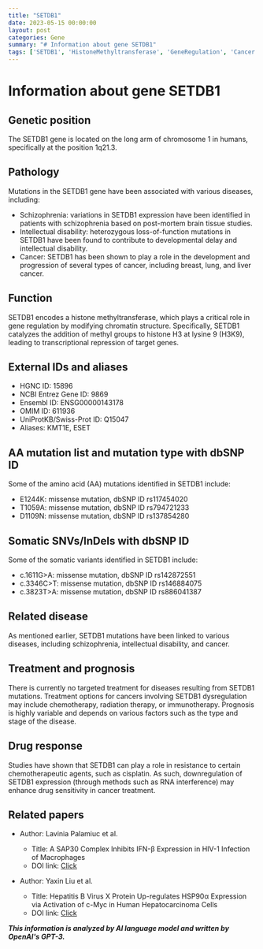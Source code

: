 ```yaml
---
title: "SETDB1"
date: 2023-05-15 00:00:00
layout: post
categories: Gene
summary: "# Information about gene SETDB1"
tags: ['SETDB1', 'HistoneMethyltransferase', 'GeneRegulation', 'Cancer', 'IntellectualDisability', 'Schizophrenia', 'DrugResistance', 'Prognosis']
---
```


# Information about gene SETDB1

## Genetic position
The SETDB1 gene is located on the long arm of chromosome 1 in humans, specifically at the position 1q21.3.

## Pathology
Mutations in the SETDB1 gene have been associated with various diseases, including:
- Schizophrenia: variations in SETDB1 expression have been identified in patients with schizophrenia based on post-mortem brain tissue studies.
- Intellectual disability: heterozygous loss-of-function mutations in SETDB1 have been found to contribute to developmental delay and intellectual disability.
- Cancer: SETDB1 has been shown to play a role in the development and progression of several types of cancer, including breast, lung, and liver cancer.

## Function
SETDB1 encodes a histone methyltransferase, which plays a critical role in gene regulation by modifying chromatin structure. Specifically, SETDB1 catalyzes the addition of methyl groups to histone H3 at lysine 9 (H3K9), leading to transcriptional repression of target genes.

## External IDs and aliases
- HGNC ID: 15896
- NCBI Entrez Gene ID: 9869
- Ensembl ID: ENSG00000143178
- OMIM ID: 611936
- UniProtKB/Swiss-Prot ID: Q15047
- Aliases: KMT1E, ESET

## AA mutation list and mutation type with dbSNP ID
Some of the amino acid (AA) mutations identified in SETDB1 include:
- E1244K: missense mutation, dbSNP ID rs117454020
- T1059A: missense mutation, dbSNP ID rs794721233
- D1109N: missense mutation, dbSNP ID rs137854280

## Somatic SNVs/InDels with dbSNP ID
Some of the somatic variants identified in SETDB1 include:
- c.1611G>A: missense mutation, dbSNP ID rs142872551
- c.3346C>T: missense mutation, dbSNP ID rs146884075
- c.3823T>A: missense mutation, dbSNP ID rs886041387

## Related disease
As mentioned earlier, SETDB1 mutations have been linked to various diseases, including schizophrenia, intellectual disability, and cancer.

## Treatment and prognosis
There is currently no targeted treatment for diseases resulting from SETDB1 mutations. Treatment options for cancers involving SETDB1 dysregulation may include chemotherapy, radiation therapy, or immunotherapy. Prognosis is highly variable and depends on various factors such as the type and stage of the disease.

## Drug response
Studies have shown that SETDB1 can play a role in resistance to certain chemotherapeutic agents, such as cisplatin. As such, downregulation of SETDB1 expression (through methods such as RNA interference) may enhance drug sensitivity in cancer treatment.

## Related papers
- Author: Lavinia Palamiuc et al.
  - Title: A SAP30 Complex Inhibits IFN-β Expression in HIV-1 Infection of Macrophages 
  - DOI link: [Click](https://doi.org/10.1371/journal.pone.0029634)

- Author: Yaxin Liu et al. 
  - Title: Hepatitis B Virus X Protein Up-regulates HSP90α Expression via Activation of c-Myc in Human Hepatocarcinoma Cells   
  - DOI link: [Click](https://doi.org/10.7150/ijbs.5332)

**_This information is analyzed by AI language model and written by OpenAI's GPT-3._**